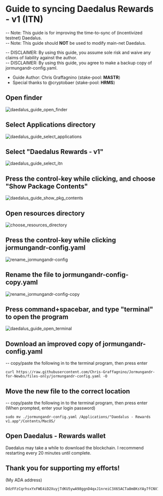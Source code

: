 
# Guide to syncing Daedalus Rewards - v1 (ITN)

-- Note: This guide is for improving the time-to-sync of (incentivized testnet) Daedalus.  
-- Note: This guide should __NOT__ be used to modify main-net Daedalus.  

-- DISCLAIMER: By using this guide, you assume sole risk and waive any claims of liability against the author.  
-- DISCLAIMER: By using this guide, you agree to make a backup copy of jormungandr-config.yaml.  

* Guide Author: Chris Graffagnino (stake-pool: __MASTR__)  
* Special thanks to @cryptobaer (stake-pool: __HRMS__)

## Open finder

![daedalus_guide_open_finder](https://user-images.githubusercontent.com/39073373/73613497-3d3a8600-45ee-11ea-97cd-d198c98d0b46.png)

## Select Applications directory

![daedalus_guide_select_applications](https://user-images.githubusercontent.com/39073373/73613506-63f8bc80-45ee-11ea-8104-512f5eff186e.png)

## Select "Daedalus Rewards - v1"

![daedalus_guide_select_itn](https://user-images.githubusercontent.com/39073373/73613535-a6ba9480-45ee-11ea-8f47-8f8d2cf6dbc3.png)

## Press the control-key while clicking, and choose "Show Package Contents"

![daedalus_guide_show_pkg_contents](https://user-images.githubusercontent.com/39073373/73613563-f731f200-45ee-11ea-9c06-5212a4c6cad3.png)

## Open resources directory

![choose_resources_directory](https://user-images.githubusercontent.com/8118351/79615874-499c8e00-80c9-11ea-8361-804e5d8626e2.png)

## Press the control-key while clicking jormungandr-config.yaml

![rename_jormungandr-config](https://user-images.githubusercontent.com/8118351/79616501-d0059f80-80ca-11ea-8edb-1b1c10344549.png)


## Rename the file to jormungandr-config-copy.yaml

![rename_jormungandr-config-copy](https://user-images.githubusercontent.com/8118351/79616582-06431f00-80cb-11ea-8613-f6b58c7f8274.png)



## Press command+spacebar, and type "terminal" to open the program

![daedalus_guide_open_terminal](https://user-images.githubusercontent.com/39073373/73613653-d28a4a00-45ef-11ea-8502-8b10d71cfd80.png)


## Download an improved copy of jormungandr-config.yaml
-- copy/paste the following in to the terminal program, then press enter
```
curl https://raw.githubusercontent.com/Chris-Graffagnino/Jormungandr-for-Newbs/files-only/jormungandr-config.yaml -O
```

## Move the new file to the correct location
-- copy/paste the following in to the terminal program, then press enter
(When prompted, enter your login password)
```
sudo mv ./jormungandr-config.yaml /Applications/"Daedalus - Rewards v1.app"/Contents/MacOS/
```

## Open Daedalus - Rewards wallet
Daedalus may take a while to download the blockchain. I recommend restarting every 20 minutes until complete.

## Thank you for supporting my efforts!
(My ADA address)
```
DdzFFzCqrhsxYxFWE4iD2XuyjTdKU5ywA98ggnD4qxJ1nreiC3X65ACTa8m8KsYAy7fCNV1BLbFGdR6NLSthMnJZ1gKXqbqFi37qjrYq
```

